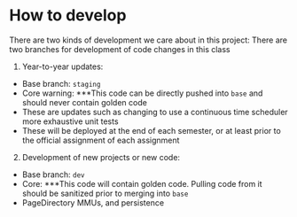 # How to develop

There are two kinds of development we care about in this project:
There are two branches for development of code changes in this class
1. Year-to-year updates:
  - Base branch: `staging`
  - Core warning: ***This code can be directly pushed into `base` and should never contain golden code
  - These are updates such as changing to use a continuous time scheduler more exhaustive unit tests
  - These will be deployed at the end of each semester, or at least prior to the official assignment of each assignment
2. Development of new projects or new code:
  - Base branch: `dev`
  - Core: ***This code will contain golden code.  Pulling code from it should be sanitized prior to merging into `base`
  - PageDirectory MMUs, and persistence 
  
